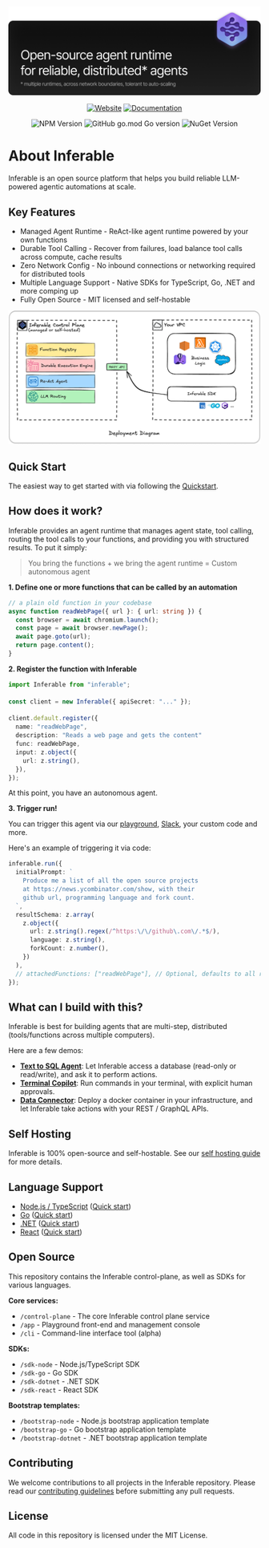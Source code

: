 ![Inferable Hero](./assets/hero.png)

<div align="center">

[![Website](https://img.shields.io/badge/website-inferable.ai-blue)](https://inferable.ai) [![Documentation](https://img.shields.io/badge/docs-inferable.ai-brightgreen)](https://docs.inferable.ai/)

![NPM Version](https://img.shields.io/npm/v/inferable?color=32CD32) ![GitHub go.mod Go version](https://img.shields.io/github/go-mod/go-version/inferablehq/inferable?filename=sdk-go%2Fgo.mod&color=32CD32) ![NuGet Version](https://img.shields.io/nuget/v/inferable?color=32CD32)

</div>

# About Inferable

Inferable is an open source platform that helps you build reliable LLM-powered agentic automations at scale.

## Key Features

- Managed Agent Runtime - ReAct-like agent runtime powered by your own functions
- Durable Tool Calling - Recover from failures, load balance tool calls across compute, cache results
- Zero Network Config - No inbound connections or networking required for distributed tools
- Multiple Language Support - Native SDKs for TypeScript, Go, .NET and more comping up
- Fully Open Source - MIT licensed and self-hostable

![Deployment](./assets/deployment.png)

## Quick Start

The easiest way to get started with via following the [Quickstart](https://docs.inferable.ai/pages/quick-start).

## How does it work?

Inferable provides an agent runtime that manages agent state, tool calling, routing the tool calls to your functions, and providing you with structured results. To put it simply:

> You bring the functions + we bring the agent runtime = Custom autonomous agent

**1. Define one or more functions that can be called by an automation**

```typescript
// a plain old function in your codebase
async function readWebPage({ url }: { url: string }) {
  const browser = await chromium.launch();
  const page = await browser.newPage();
  await page.goto(url);
  return page.content();
}
```

**2. Register the function with Inferable**

```typescript
import Inferable from "inferable";

const client = new Inferable({ apiSecret: "..." });

client.default.register({
  name: "readWebPage",
  description: "Reads a web page and gets the content"
  func: readWebPage,
  input: z.object({
    url: z.string(),
  }),
});
```

At this point, you have an autonomous agent.

**3. Trigger run!**

You can trigger this agent via our [playground](https://app.inferable.ai), [Slack](https://docs.inferable.ai/pages/slack), your custom code and more.

Here's an example of triggering it via code:

```typescript
inferable.run({
  initialPrompt: `
    Produce me a list of all the open source projects
    at https://news.ycombinator.com/show, with their
    github url, programming language and fork count.
  `,
  resultSchema: z.array(
    z.object({
      url: z.string().regex(/^https:\/\/github\.com\/.*$/),
      language: z.string(),
      forkCount: z.number(),
    })
  ),
  // attachedFunctions: ["readWebPage"], // Optional, defaults to all registered functions
});
```

## What can I build with this?

Inferable is best for building agents that are multi-step, distributed (tools/functions across multiple computers).

Here are a few demos:

- **[Text to SQL Agent](https://github.com/inferablehq/inferable/blob/main/demos/typescript/sql-to-text/service.ts)**: Let Inferable access a database (read-only or read/write), and ask it to perform actions.
- **[Terminal Copilot](https://github.com/inferablehq/inferable/blob/main/demos/typescript/terminal-copilot/service.ts)**: Run commands in your terminal, with explicit human approvals.
- **[Data Connector](https://www.inferable.ai/use-cases/data-connector)**: Deploy a docker container in your infrastructure, and let Inferable take actions with your REST / GraphQL APIs.


## Self Hosting

Inferable is 100% open-source and self-hostable. See our [self hosting guide](https://docs.inferable.ai/pages/self-hosting) for more details.

## Language Support

- [Node.js / TypeScript](./sdk-node/README.md) ([Quick start](./sdk-node/README.md#quick-start))
- [Go](./sdk-go/README.md) ([Quick start](./sdk-go/README.md#quick-start))
- [.NET](./sdk-dotnet/README.md) ([Quick start](./sdk-dotnet/README.md#quick-start))
- [React](./sdk-react/README.md) ([Quick start](./sdk-react/README.md#quick-start))

## Open Source

This repository contains the Inferable control-plane, as well as SDKs for various languages.

**Core services:**

- `/control-plane` - The core Inferable control plane service
- `/app` - Playground front-end and management console
- `/cli` - Command-line interface tool (alpha)

**SDKs:**

- `/sdk-node` - Node.js/TypeScript SDK
- `/sdk-go` - Go SDK
- `/sdk-dotnet` - .NET SDK
- `/sdk-react` - React SDK

**Bootstrap templates:**

- `/bootstrap-node` - Node.js bootstrap application template
- `/bootstrap-go` - Go bootstrap application template
- `/bootstrap-dotnet` - .NET bootstrap application template

## Contributing

We welcome contributions to all projects in the Inferable repository. Please read our [contributing guidelines](./CONTRIBUTING.md) before submitting any pull requests.

## License

All code in this repository is licensed under the MIT License.
